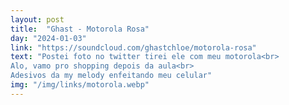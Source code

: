 ```yaml
---
layout: post
title:  "Ghast - Motorola Rosa"
day: "2024-01-03"
link: "https://soundcloud.com/ghastchloe/motorola-rosa"
text: "Postei foto no twitter tirei ele com meu motorola<br>
Alo, vamo pro shopping depois da aula<br>
Adesivos da my melody enfeitando meu celular"
img: "/img/links/motorola.webp"
---
```

